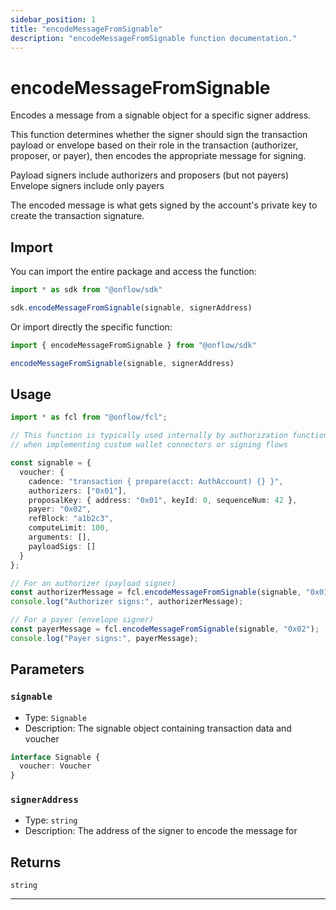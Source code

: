 ```yaml
---
sidebar_position: 1
title: "encodeMessageFromSignable"
description: "encodeMessageFromSignable function documentation."
---
```


<!-- THIS DOCUMENT IS AUTO-GENERATED FROM [onflow/sdk/src/wallet-utils/index.ts](https://github.com/onflow/fcl-js/tree/master/packages/sdk/src/wallet-utils/index.ts). DO NOT EDIT MANUALLY -->

# encodeMessageFromSignable

Encodes a message from a signable object for a specific signer address.

This function determines whether the signer should sign the transaction payload or envelope
based on their role in the transaction (authorizer, proposer, or payer), then encodes the
appropriate message for signing.

Payload signers include authorizers and proposers (but not payers)
Envelope signers include only payers

The encoded message is what gets signed by the account's private key to create the transaction signature.

## Import

You can import the entire package and access the function:

```typescript
import * as sdk from "@onflow/sdk"

sdk.encodeMessageFromSignable(signable, signerAddress)
```

Or import directly the specific function:

```typescript
import { encodeMessageFromSignable } from "@onflow/sdk"

encodeMessageFromSignable(signable, signerAddress)
```

## Usage

```typescript
import * as fcl from "@onflow/fcl";

// This function is typically used internally by authorization functions
// when implementing custom wallet connectors or signing flows

const signable = {
  voucher: {
    cadence: "transaction { prepare(acct: AuthAccount) {} }",
    authorizers: ["0x01"],
    proposalKey: { address: "0x01", keyId: 0, sequenceNum: 42 },
    payer: "0x02",
    refBlock: "a1b2c3",
    computeLimit: 100,
    arguments: [],
    payloadSigs: []
  }
};

// For an authorizer (payload signer)
const authorizerMessage = fcl.encodeMessageFromSignable(signable, "0x01");
console.log("Authorizer signs:", authorizerMessage);

// For a payer (envelope signer)
const payerMessage = fcl.encodeMessageFromSignable(signable, "0x02");
console.log("Payer signs:", payerMessage);
```

## Parameters

### `signable` 

- Type: `Signable`
- Description: The signable object containing transaction data and voucher

```typescript
interface Signable {
  voucher: Voucher
}
```

### `signerAddress` 

- Type: `string`
- Description: The address of the signer to encode the message for



## Returns

`string`


---